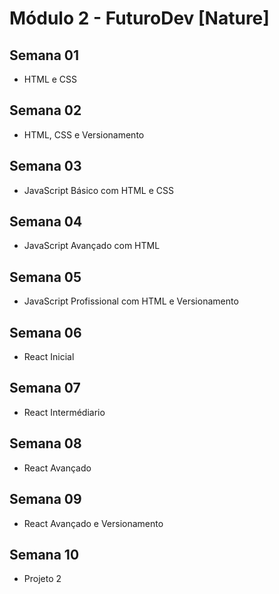 # Módulo 2 - FuturoDev [Nature] 

## Semana 01
- HTML e CSS
## Semana 02
- HTML, CSS e Versionamento
## Semana 03
- JavaScript Básico com HTML e CSS
## Semana 04
- JavaScript Avançado com HTML
## Semana 05
- JavaScript Profissional com HTML e Versionamento
## Semana 06
- React Inicial
## Semana 07
- React Intermédiario
## Semana 08
- React Avançado
## Semana 09
- React Avançado e Versionamento
## Semana 10
- Projeto 2


